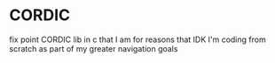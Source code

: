 # CORDIC
fix point CORDIC lib in c that I am for reasons that IDK I'm coding from scratch as part of my greater navigation goals
